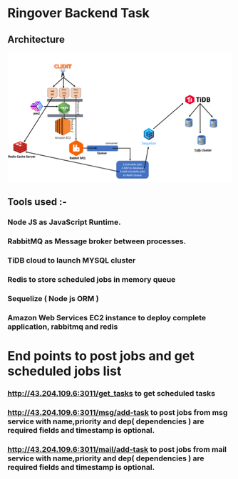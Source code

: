 # Ringover Backend Task 

## Architecture 
![Architecture Image](https://github.com/iSRIDHARRAO/Ringover/blob/main/RingOver.png)
## Tools used :-
### Node JS as JavaScript Runtime.
### RabbitMQ as Message broker between processes.
### TiDB cloud to launch MYSQL cluster
### Redis to store scheduled jobs in memory queue
### Sequelize ( Node js ORM )
### Amazon Web Services EC2 instance to deploy complete application, rabbitmq and redis

# End points to post jobs and get scheduled jobs list

### http://43.204.109.6:3011/get_tasks to get scheduled tasks

### http://43.204.109.6:3011/msg/add-task to post jobs from msg service with name,priority and dep( dependencies ) are required fields and timestamp is optional.

### http://43.204.109.6:3011/mail/add-task to post jobs from mail service with name,priority and dep( dependencies ) are required fields and timestamp is optional.
